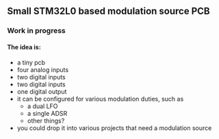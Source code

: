## Small STM32L0 based modulation source PCB

### Work in progress

#### The idea is:
- a tiny pcb
- four analog inputs
- two digital inputs
- two digital inputs
- one digital output
- it can be configured for various modulation duties, such as
    - a dual LFO
    - a single ADSR
    - other things?
- you could drop it into various projects that need a modulation source
